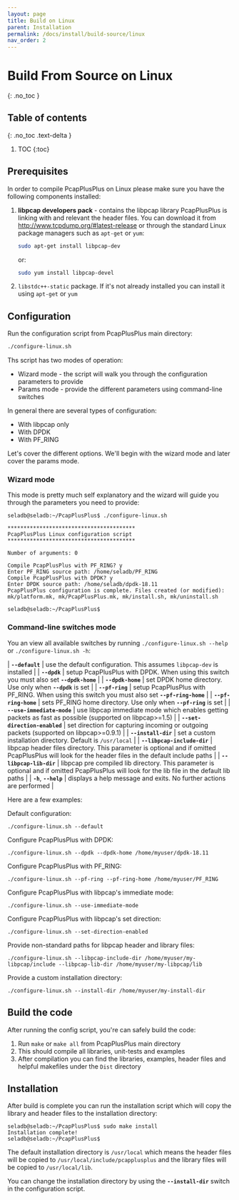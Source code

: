 ```yaml
---
layout: page
title: Build on Linux
parent: Installation
permalink: /docs/install/build-source/linux
nav_order: 2
---
```


# Build From Source on Linux
{: .no_toc }

## Table of contents
{: .no_toc .text-delta }

1. TOC
{:toc}

## Prerequisites

In order to compile PcapPlusPlus on Linux please make sure you have the following components installed:

1. __libpcap developers pack__ - contains the libpcap library PcapPlusPlus is linking with and relevant the header files. You can download it from <http://www.tcpdump.org/#latest-release> or through the standard Linux package managers such as `apt-get` or `yum`:

    ```bash
    sudo apt-get install libpcap-dev
    ```

    or:

    ```bash
    sudo yum install libpcap-devel
    ```

2. `libstdc++-static` package. If it's not already installed you can install it using `apt-get` or `yum`

## Configuration

Run the configuration script from PcapPlusPlus main directory:

```bash
./configure-linux.sh
```

Ths script has two modes of operation:

- Wizard mode - the script will walk you through the configuration parameters to provide
- Params mode - provide the different parameters using command-line switches

In general there are several types of configuration:

- With libpcap only
- With DPDK
- With PF_RING

Let's cover the different options. We'll begin with the wizard mode and later cover the params mode.

### Wizard mode

This mode is pretty much self explanatory and the wizard will guide you through the parameters you need to provide:

```shell
seladb@seladb:~/PcapPlusPlus$ ./configure-linux.sh 

****************************************
PcapPlusPlus Linux configuration script 
****************************************

Number of arguments: 0

Compile PcapPlusPlus with PF_RING? y
Enter PF_RING source path: /home/seladb/PF_RING
Compile PcapPlusPlus with DPDK? y
Enter DPDK source path: /home/seladb/dpdk-18.11
PcapPlusPlus configuration is complete. Files created (or modified): mk/platform.mk, mk/PcapPlusPlus.mk, mk/install.sh, mk/uninstall.sh

seladb@seladb:~/PcapPlusPlus$
```

### Command-line switches mode

You an view all available switches by running `./configure-linux.sh --help` or `./configure-linux.sh -h`:

| __`--default`__               | use the default configuration. This assumes `libpcap-dev` is installed |
| __`--dpdk`__                  | setup PcapPlusPlus with DPDK. When using this switch you must also set __`--dpdk-home`__ |
| __`--dpdk-home`__             | set DPDK home directory. Use only when __`--dpdk`__ is set |
| __`--pf-ring`__               | setup PcapPlusPlus with PF_RING. When using this switch you must also set __`--pf-ring-home`__ |
| __`--pf-ring-home`__          | sets PF_RING home directory. Use only when __`--pf-ring`__ is set  |
| __`--use-immediate-mode`__    | use libpcap immediate mode which enables getting packets as fast as possible (supported on libpcap>=1.5) |
| __`--set-direction-enabled`__ | set direction for capturing incoming or outgoing packets (supported on libpcap>=0.9.1) |
| __`--install-dir`__           | set a custom installation directory. Default is `/usr/local` |
| __`--libpcap-include-dir`__   | libpcap header files directory. This parameter is optional and if omitted PcapPlusPlus will look for the header files in the default include paths |
| __`--libpcap-lib-dir`__       | libpcap pre compiled lib directory. This parameter is optional and if omitted PcapPlusPlus will look for the lib file in the default lib paths |
| __`-h`__, __`--help`__        | displays a help message and exits. No further actions are performed |

Here are a few examples:

Default configuration:

```shell
./configure-linux.sh --default
```

Configure PcapPlusPlus with DPDK:

```shell
./configure-linux.sh --dpdk --dpdk-home /home/myuser/dpdk-18.11
```

Configure PcapPlusPlus with PF_RING:

```shell
./configure-linux.sh --pf-ring --pf-ring-home /home/myuser/PF_RING
```

Configure PcapPlusPlus with libpcap's immediate mode:

```shell
./configure-linux.sh --use-immediate-mode
```

Configure PcapPlusPlus with libpcap's set direction:

```shell
./configure-linux.sh --set-direction-enabled
```

Provide non-standard paths for libpcap header and library files:

```shell
./configure-linux.sh --libpcap-include-dir /home/myuser/my-libpcap/include --libpcap-lib-dir /home/myuser/my-libpcap/lib
```

Provide a custom installation directory:

```shell
./configure-linux.sh --install-dir /home/myuser/my-install-dir
```

## Build the code

After running the config script, you're can safely build the code:

1. Run `make` or `make all` from PcapPlusPlus main directory
2. This should compile all libraries, unit-tests and examples
3. After compilation you can find the libraries, examples, header files and helpful makefiles under the `Dist` directory

## Installation

After build is complete you can run the installation script which will copy the library and header files to the installation directory:

```shell
seladb@seladb:~/PcapPlusPlus$ sudo make install
Installation complete!
seladb@seladb:~/PcapPlusPlus$
```

The default installation directory is `/usr/local` which means the header files will be copied to `/usr/local/include/pcapplusplus` and the library files will be copied to `/usr/local/lib`.

You can change the installation directory by using the __`--install-dir`__ switch in the configuration script.
